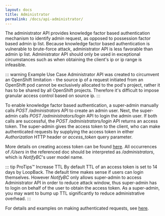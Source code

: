 ```yaml
---
layout: docs
title: Administrator
permalink: /docs/api-administrator/
---
```


The administrator API provides knowledge factor based authentication mechanism to identify admin request, as opposed to possession factor based admin ip list. Because knowledge factor based authentication is vulnerable to brute-force attack, administrator API is less favorable than admin ip list. Administrator API should only be used in exceptional circumstances such as when obtaining the client's ip or ip range is infeasible.

::: warning Example Use Case
Administrator API was created to circumvent an OpenShift limitation - the source ip of a request initiated from an OpenShift pod cannot be exclusively allocated to the pod's project, rather it has to be shared by all OpenShift projects. Therefore it's difficult to impose granular access control based on source ip.
:::


To enable knowledge factor based authentication, a super-admin manually calls *POST /administrators* API to create an admin user. Next, the super-admin calls *POST /administrators/login* API to login the admin user. If both calls are successful, the *POST /administrators/login* API returns an access token. The super-admin gives the access token to the client, who can make authenticated requests by supplying the access token in either *Authorization* HTTP header or *access_token* query parameter.

More details on creating access token can be found [here](http://loopback.io/doc/en/lb3/Introduction-to-User-model-authentication.html). All occurrences of */Users* in the referenced doc should be interpreted as */administrators*, which is *NotifyBC*'s user model name.

::: tip ProTips™ Increase TTL
By default TTL of an access token is set to 14 days by LoopBack. The default time makes sense if users can login themselves. However <i>NotifyBC</i> only allows super-admin to access Administrator API in order to reduce attack window, thus super-admin has to login on behalf of the user to obtain the access token. As a super-admin, you may want to bump up TTL significantly to reduce administrative overhead.
:::


For details and examples on making authenticated requests, see [here](http://loopback.io/doc/en/lb3/Making-authenticated-requests.html).



